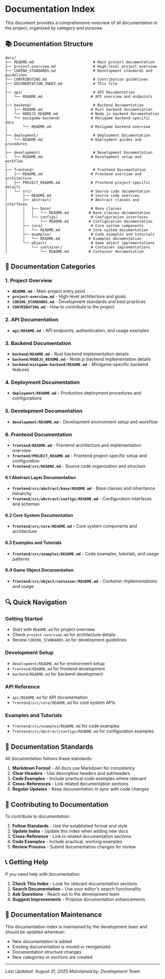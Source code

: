 # Documentation Index

This document provides a comprehensive overview of all documentation in the project, organized by category and purpose.

## 📚 Documentation Structure

```
docs/
├── README.md                           # Main project documentation
├── project-overview.md                 # High-level project overview
├── CODING_STANDARDS.md                 # Development standards and guidelines
├── CONTRIBUTING.md                     # Contribution guidelines
├── DOCUMENTATION_INDEX.md              # This file
│
├── api/                                # API Documentation
│   └── README.md                      # API overview and endpoints
│
├── backend/                            # Backend Documentation
│   ├── README.md                      # Rust backend documentation
│   └── NODEJS_README.md               # Node.js backend documentation
│   └── minigame-backend/              # Minigame backend specific docs
│       └── README.md                  # Minigame backend overview
│
├── deployment/                         # Deployment Documentation
│   └── README.md                      # Deployment guides and procedures
│
├── development/                        # Development Documentation
│   └── README.md                      # Development setup and workflow
│
├── frontend/                           # Frontend Documentation
│   ├── README.md                      # Frontend overview and architecture
│   ├── PROJECT_README.md              # Frontend project-specific details
│   └── src/                           # Source code documentation
│       ├── README.md                  # Source code overview
│       ├── abstract/                  # Abstract classes and interfaces
│       │   ├── base/                  # Base classes
│       │   │   └── README.md         # Base classes documentation
│       │   └── configs/               # Configuration interfaces
│       │       └── README.md         # Configuration documentation
│       ├── core/                      # Core system components
│       │   └── README.md             # Core system documentation
│       ├── examples/                  # Code examples and tutorials
│       │   └── README.md             # Examples documentation
│       └── object/                    # Game object implementations
│           └── container/             # Container implementations
│               └── README.md         # Container documentation
```

## 🎯 Documentation Categories

### 1. **Project Overview**
- **`README.md`** - Main project entry point
- **`project-overview.md`** - High-level architecture and goals
- **`CODING_STANDARDS.md`** - Development standards and best practices
- **`CONTRIBUTING.md`** - How to contribute to the project

### 2. **API Documentation**
- **`api/README.md`** - API endpoints, authentication, and usage examples

### 3. **Backend Documentation**
- **`backend/README.md`** - Rust backend implementation details
- **`backend/NODEJS_README.md`** - Node.js backend implementation details
- **`backend/minigame-backend/README.md`** - Minigame-specific backend features

### 4. **Deployment Documentation**
- **`deployment/README.md`** - Production deployment procedures and configurations

### 5. **Development Documentation**
- **`development/README.md`** - Development environment setup and workflow

### 6. **Frontend Documentation**
- **`frontend/README.md`** - Frontend architecture and implementation overview
- **`frontend/PROJECT_README.md`** - Frontend project-specific setup and configuration
- **`frontend/src/README.md`** - Source code organization and structure

#### 6.1 **Abstract Layer Documentation**
- **`frontend/src/abstract/base/README.md`** - Base classes and inheritance hierarchy
- **`frontend/src/abstract/configs/README.md`** - Configuration interfaces and schemas

#### 6.2 **Core System Documentation**
- **`frontend/src/core/README.md`** - Core system components and architecture

#### 6.3 **Examples and Tutorials**
- **`frontend/src/examples/README.md`** - Code examples, tutorials, and usage patterns

#### 6.4 **Game Object Documentation**
- **`frontend/src/object/container/README.md`** - Container implementations and usage

## 🔍 Quick Navigation

### **Getting Started**
- Start with `README.md` for project overview
- Check `project-overview.md` for architecture details
- Review `CODING_STANDARDS.md` for development guidelines

### **Development Setup**
- `development/README.md` for environment setup
- `frontend/README.md` for frontend development
- `backend/README.md` for backend development

### **API Reference**
- `api/README.md` for API documentation
- `frontend/src/core/README.md` for core system APIs

### **Examples and Tutorials**
- `frontend/src/examples/README.md` for code examples
- `frontend/src/abstract/configs/README.md` for configuration examples

## 📝 Documentation Standards

All documentation follows these standards:

1. **Markdown Format** - All docs use Markdown for consistency
2. **Clear Headers** - Use descriptive headers and subheaders
3. **Code Examples** - Include practical code examples where relevant
4. **Cross-References** - Link related documentation sections
5. **Regular Updates** - Keep documentation in sync with code changes

## 🚀 Contributing to Documentation

To contribute to documentation:

1. **Follow Standards** - Use the established format and style
2. **Update Index** - Update this index when adding new docs
3. **Cross-Reference** - Link to related documentation sections
4. **Code Examples** - Include practical, working examples
5. **Review Process** - Submit documentation changes for review

## 📞 Getting Help

If you need help with documentation:

1. **Check This Index** - Look for relevant documentation sections
2. **Search Documentation** - Use your editor's search functionality
3. **Ask Questions** - Reach out to the development team
4. **Suggest Improvements** - Propose documentation enhancements

## 🔄 Documentation Maintenance

This documentation index is maintained by the development team and should be updated whenever:

- New documentation is added
- Existing documentation is moved or reorganized
- Documentation structure changes
- New categories or sections are created

---

*Last Updated: August 31, 2025*
*Maintained by: Development Team*
